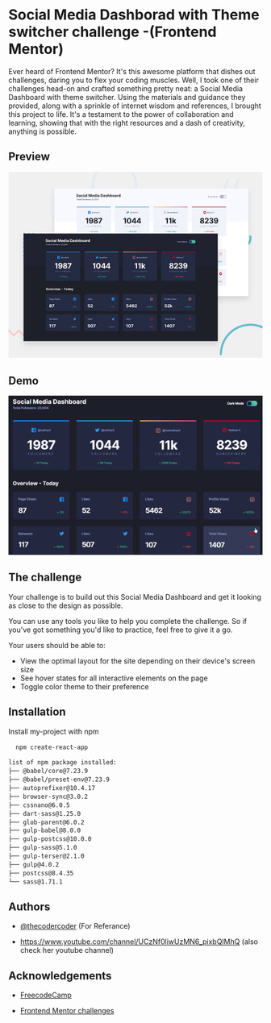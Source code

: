 
# Social Media Dashborad with Theme switcher challenge -(Frontend Mentor)

Ever heard of Frontend Mentor? It's this awesome platform that dishes out challenges, daring you to flex your coding muscles. Well, I took one of their challenges head-on and crafted something pretty neat: a Social Media Dashboard with theme switcher. Using the materials and guidance they provided, along with a sprinkle of internet wisdom and references, I brought this project to life. It's a testament to the power of collaboration and learning, showing that with the right resources and a dash of creativity, anything is possible.

## Preview

![Design preview for the Social media dashboard with theme switcher coding challenge](./design/desktop-preview.jpg)

## Demo

![](social-media.gif)

## The challenge

Your challenge is to build out this Social Media Dashboard and get it looking as close to the design as possible.

You can use any tools you like to help you complete the challenge. So if you've got something you'd like to practice, feel free to give it a go.

Your users should be able to:

- View the optimal layout for the site depending on their device's screen size
- See hover states for all interactive elements on the page
- Toggle color theme to their preference

## Installation

Install my-project with npm

```bash
  npm create-react-app
```
```bash
list of npm package installed:
├── @babel/core@7.23.9
├── @babel/preset-env@7.23.9
├── autoprefixer@10.4.17
├── browser-sync@3.0.2
├── cssnano@6.0.5
├── dart-sass@1.25.0
├── glob-parent@6.0.2
├── gulp-babel@8.0.0
├── gulp-postcss@10.0.0
├── gulp-sass@5.1.0
├── gulp-terser@2.1.0
├── gulp@4.0.2
├── postcss@8.4.35
└── sass@1.71.1
```

## Authors

- [@thecodercoder](https://github.com/thecodercoder/fem-dklt-toggle) (For Referance)

- https://www.youtube.com/channel/UCzNf0liwUzMN6_pixbQlMhQ (also check her youtube channel)


## Acknowledgements

- [FreecodeCamp](https://www.youtube.com/watch?v=krfUjg0S2uI&list=PLzk5YvP9F0pk1Yb3kFg6nsyvkvOPkn6tn&index=7&t=24844s)

- [Frontend Mentor challenges ](https://www.frontendmentor.io/challenges/social-media-dashboard-with-theme-switcher-6oY8ozp_H)

